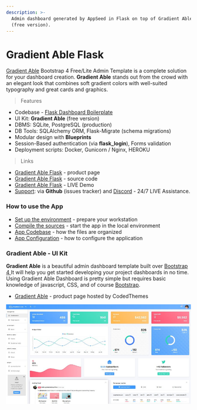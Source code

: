 ```yaml
---
description: >-
  Admin dashboard generated by AppSeed in Flask on top of Gradient Able Design
  (free version).
---
```


# Gradient Able Flask

[Gradient Able](https://appseed.us/admin-dashboards/flask-gradient-able) Bootstrap 4 Free/Lite Admin Template is a complete solution for your dashboard creation. **Gradient Able** stands out from the crowd with an elegant look that combines soft gradient colors with well-suited typography and great cards and graphics. 

> Features

* Codebase - [Flask Dashboard Boilerplate](../../boilerplate-code/flask-dashboard.md)
* UI Kit: **Gradient Able** \(free version\) 
* DBMS: SQLite, PostgreSQL \(production\)
* DB Tools: SQLAlchemy ORM, Flask-Migrate \(schema migrations\)
* Modular design with **Blueprints**
* Session-Based authentication \(via **flask\_login**\), Forms validation
* Deployment scripts: Docker, Gunicorn / Nginx, HEROKU 

> Links

* [Gradient Able Flask](https://appseed.us/admin-dashboards/flask-gradient-able) - product page
* [Gradient Able Flask](https://github.com/app-generator/flask-gradient-able) - source code
* [Gradient Able Flask](https://flask-gradient-able.appseed-srv1.com/) - LIVE Demo
* [Support](https://appseed.us/support):  via **Github** \(issues tracker\) and [Discord](https://discord.gg/fZC6hup) - 24/7 LIVE Assistance. 



### How to use the App

* [Set up the environment](../../boilerplate-code/flask-dashboard.md#environment) - prepare your workstation
* [Compile the sources](../../boilerplate-code/flask-dashboard.md#build-the-app-1) - start the app in the local environment
* [App Codebase](../../boilerplate-code/flask-dashboard.md#app-codebase) - how the files are organized
* [App Configuration](../../boilerplate-code/flask-dashboard.md#app-configuration) - how to configure the application



### Gradient Able - UI Kit

**Gradient Able** is a beautiful admin dashboard template built over [Bootstrap 4 ](http://getbootstrap.com/)It will help you get started developing your project dashboards in no time. Using Gradient Able Dashboard is pretty simple but requires basic knowledge of javascript, CSS, and of course [Bootstrap](http://getbootstrap.com/).

* [Gradient Able](https://bit.ly/3b0H1ks) - product page hosted by CodedThemes

![Gradient Able - Dashboard Page. ](../../.gitbook/assets/docs-gradient-able-screen.jpg)

